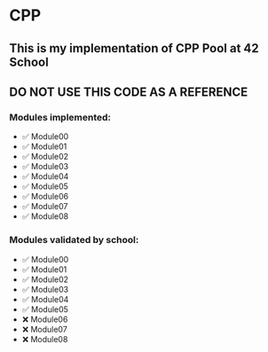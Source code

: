 # CPP
## This is my implementation of CPP Pool at 42 School
## DO NOT USE THIS CODE AS A REFERENCE

### Modules implemented:
- ✅ Module00
- ✅ Module01
- ✅ Module02
- ✅ Module03
- ✅ Module04
- ✅ Module05
- ✅ Module06
- ✅ Module07
- ✅ Module08

### Modules validated by school:
- ✅ Module00
- ✅ Module01
- ✅ Module02
- ✅ Module03
- ✅ Module04
- ✅ Module05
- ❌ Module06
- ❌ Module07
- ❌ Module08

